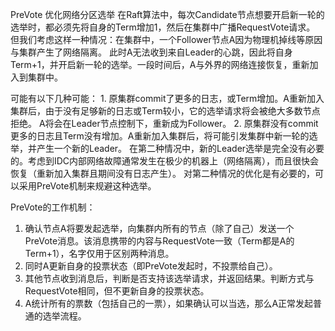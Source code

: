 
PreVote 优化网络分区选举
在Raft算法中，每次Candidate节点想要开启新一轮的选举时，都必须先将自身的Term增加1，然后在集群中广播RequestVote请求。
但我们考虑这样一种情况：在集群中，一个Follower节点A因为物理机掉线等原因与集群产生了网络隔离。
此时A无法收到来自Leader的心跳，因此将自身Term+1，并开启新一轮的选举。一段时间后，A与外界的网络连接恢复，重新加入到集群中。

可能有以下几种可能：
    1. 原集群commit了更多的日志，或Term增加。A重新加入集群后，由于没有足够新的日志或Term较小，它的选举请求将会被绝大多数节点拒绝。 A将会在Leader节点控制下，重新成为Follower。
    2. 原集群没有commit更多的日志且Term没有增加。A重新加入集群后，将可能引发集群中新一轮的选举，并产生一个新的Leader。
在第二种情况中，新的Leader选举是完全没有必要的。考虑到IDC内部网络故障通常发生在极少的机器上（网络隔离），而且很快会恢复（重新加入集群且期间没有日志产生）。
对第二种情况的优化是有必要的，可以采用PreVote机制来规避这种选举。

PreVote的工作机制：
1. 确认节点A将要发起选举，向集群内所有的节点（除了自己）发送一个PreVote消息。该消息携带的内容与RequestVote一致（Term都是A的Term+1），名字仅用于区别两种消息。
2. 同时A更新自身的投票状态（即PreVote发起时，不投票给自己）。 
3. 其他节点收到消息后，判断是否支持该选举请求，并返回结果。判断方式与RequestVote相同，但不更新自身的投票状态。 
4. A统计所有的票数（包括自己的一票），如果确认可以当选，那么A正常发起普通的选举流程。